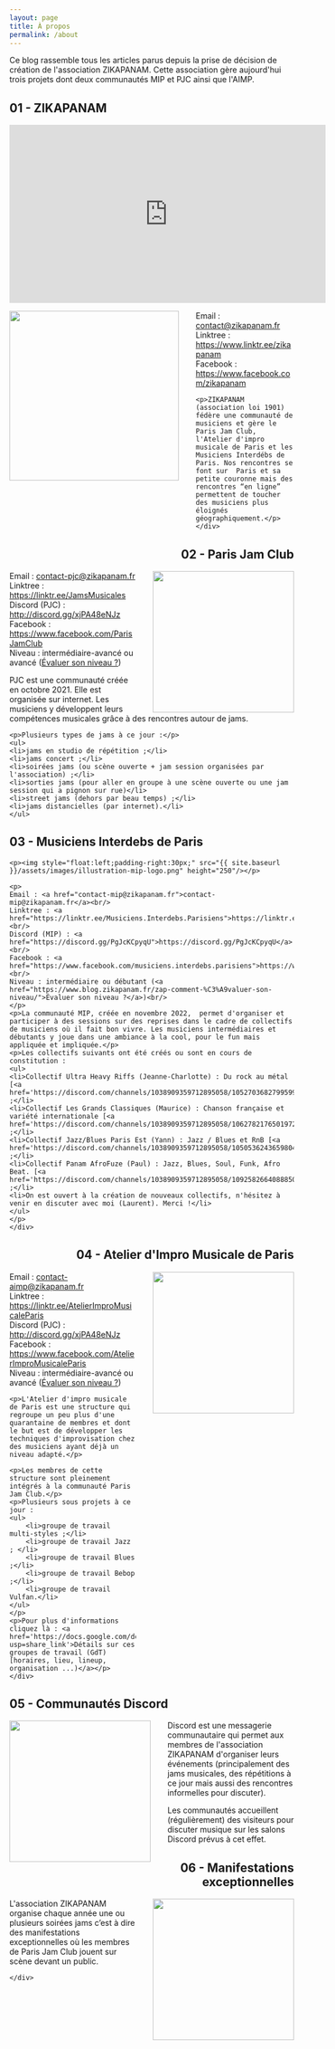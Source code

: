 ```yaml
---
layout: page
title: À propos 
permalink: /about
---
```


<p>Ce blog rassemble tous les articles parus depuis la prise de décision de création de l'association ZIKAPANAM. Cette association gère aujourd'hui trois projets dont deux communautés MIP et PJC ainsi que l'AIMP.
</p>
<section class="about">
    <div class="section-title">
        <h2 style="text-align:left"><span>01 - ZIKAPANAM</span></h2>
    </div>
    <div class="article-post">
        <div style="text-align:center">
          <p><iframe width="560" height="315" src="https://www.youtube.com/embed/T9djMv31qE0" title="YouTube video player" frameborder="0" allow="acc
          elerometer; autoplay; clipboard-write; encrypted-media; gyroscope; picture-in-picture; web-share" allowfullscreen></iframe></p>
        </div>
	<p><img style="float:left;padding-right:30px;" src="{{ site.baseurl }}/assets/images/illustration-zikapanam-logo.png" height="300"/></p>
	<p>
	Email : <a href="contact@zikapanam.fr">contact@zikapanam.fr</a><br/>
	Linktree : <a href="https://www.linktr.ee/zikapanam">https://www.linktr.ee/zikapanam</a><br/>
	Facebook : <a href="https://www.facebook.com/zikapanam">https://www.facebook.com/zikapanam</a><br/>
	</p>

	<p>ZIKAPANAM (association loi 1901) fédère une communauté de musiciens et gère le Paris Jam Club, l'Atelier d'impro musicale de Paris et les Musiciens Interdébs de Paris. Nos rencontres se font sur  Paris et sa petite couronne mais des rencontres “en ligne” permettent de toucher des musiciens plus éloignés géographiquement.</p>
    </div>
</section>
<section class="about">
    <div class="section-title">
	<h2 style="text-align:right"><span>02 - Paris Jam Club</span></h2>
    </div>
    <div class="article-post">
	<p><img style="float:right;padding-left:30px;" src="{{ site.baseurl }}/assets/images/illustration-pjc-logo.png" height="250"/></p>
	<p>
	Email : <a href="contact-pjc@zikapanam.fr">contact-pjc@zikapanam.fr</a><br/>
	Linktree : <a href="https://linktr.ee/JamsMusicales">https://linktr.ee/JamsMusicales</a><br/>
	Discord (PJC) : <a href="http://discord.gg/xjPA48eNJz">http://discord.gg/xjPA48eNJz</a><br/>
	Facebook : <a href="https://www.facebook.com/ParisJamClub">https://www.facebook.com/ParisJamClub</a><br/>
	Niveau : intermédiaire-avancé ou avancé (<a href="https://www.blog.zikapanam.fr/zap-comment-%C3%A9valuer-son-niveau/">Évaluer son niveau ?</a>)<br/>
	</p>
	<p>PJC est une communauté créée en octobre 2021. Elle est organisée sur internet. Les musiciens y développent leurs compétences musicales grâce  à des rencontres autour de jams.</p>

	<p>Plusieurs types de jams à ce jour :</p>
	<ul>
	<li>jams en studio de répétition ;</li>
	<li>jams concert ;</li>
	<li>soirées jams (ou scène ouverte + jam session organisées par l'association) ;</li>
	<li>sorties jams (pour aller en groupe à une scène ouverte ou une jam session qui a pignon sur rue)</li>
	<li>street jams (dehors par beau temps) ;</li>
	<li>jams distancielles (par internet).</li>
	</ul>
   </div>
</section>
<section class="about">
    <div class="section-title" >
	<h2 style="text-align:left"><span>03 - Musiciens Interdebs de Paris</span></h2>
    </div>
    <div class="article-post">

	<p><img style="float:left;padding-right:30px;" src="{{ site.baseurl }}/assets/images/illustration-mip-logo.png" height="250"/></p>

	<p>
	Email : <a href="contact-mip@zikapanam.fr">contact-mip@zikapanam.fr</a><br/>
	Linktree : <a href="https://linktr.ee/Musiciens.Interdebs.Parisiens">https://linktr.ee/Musiciens.Interdebs.Parisiens</a><br/>
	Discord (MIP) : <a href="https://discord.gg/PgJcKCpyqU">https://discord.gg/PgJcKCpyqU</a><br/>
	Facebook : <a href="https://www.facebook.com/musiciens.interdebs.parisiens">https://www.facebook.com/musiciens.interdebs.parisiens</a><br/>
	Niveau : intermédiaire ou débutant (<a href="https://www.blog.zikapanam.fr/zap-comment-%C3%A9valuer-son-niveau/">Évaluer son niveau ?</a>)<br/>
	</p>
	<p>La communauté MIP, créée en novembre 2022,  permet d'organiser et participer à des sessions sur des reprises dans le cadre de collectifs de musiciens où il fait bon vivre. Les musiciens intermédiaires et débutants y joue dans une ambiance à la cool, pour le fun mais appliquée et impliquée.</p>
	<p>Les collectifs suivants ont été créés ou sont en cours de constitution :
	<ul>
	<li>Collectif Ultra Heavy Riffs (Jeanne-Charlotte) : Du rock au métal [<a href='https://discord.com/channels/1038909359712895058/1052703682799599666/1052703682799599666'>Présentation</a>] ;</li>
	<li>Collectif Les Grands Classiques (Maurice) : Chanson française et variété internationale [<a href='https://discord.com/channels/1038909359712895058/1062782176501972992/1062782176501972992'>Présentation</a>] ;</li>
	<li>Collectif Jazz/Blues Paris Est (Yann) : Jazz / Blues et RnB [<a href='https://discord.com/channels/1038909359712895058/1050536243659804702/1050536243659804702'>Présentation</a>] ;</li>
	<li>Collectif Panam AfroFuze (Paul) : Jazz, Blues, Soul, Funk, Afro Beat. [<a href='https://discord.com/channels/1038909359712895058/1092582664088850432/1092582664088850432'>Présentation</a>] ;</li>
	<li>On est ouvert à la création de nouveaux collectifs, n'hésitez à venir en discuter avec moi (Laurent). Merci !</li>
	</ul>
	</p>
    </div>
</section>
<section class="about">
    <div class="section-title">
	<h2 style="text-align:right"><span>04 - Atelier d'Impro Musicale de Paris</span></h2>
    </div>
    <div class="article-post">
	<p><img style="float:right;padding-left:30px;" src="{{ site.baseurl }}/assets/images/illustration-aimp-logo.png" height="250"/></p>
	<p>
	Email : <a href="contact-aimp@zikapanam.fr">contact-aimp@zikapanam.fr</a><br/>
	Linktree : <a href="https://linktr.ee/AtelierImproMusicaleParis">https://linktr.ee/AtelierImproMusicaleParis</a><br/>
	Discord (PJC) : <a href="http://discord.gg/xjPA48eNJz">http://discord.gg/xjPA48eNJz</a><br/>
	Facebook : <a href="https://www.facebook.com/AtelierImproMusicaleParis">https://www.facebook.com/AtelierImproMusicaleParis</a><br/>
	Niveau : intermédiaire-avancé ou avancé (<a href="https://www.blog.zikapanam.fr/zap-comment-%C3%A9valuer-son-niveau/">Évaluer son niveau ?</a>)<br/>
	</p>

	<p>L'Atelier d'impro musicale de Paris est une structure qui regroupe un peu plus d'une quarantaine de membres et dont le but est de développer les techniques d'improvisation chez des musiciens ayant déjà un niveau adapté.</p>

	<p>Les membres de cette structure sont pleinement intégrés à la communauté Paris Jam Club.</p>
	<p>Plusieurs sous projets à ce jour :
	<ul>
	    <li>groupe de travail multi-styles ;</li>
	    <li>groupe de travail Jazz ; </li>
	    <li>groupe de travail Blues ;</li>
	    <li>groupe de travail Bebop ;</li>
	    <li>groupe de travail Vulfan.</li>
	</ul>
	</p>
	<p>Pour plus d'informations cliquez là : <a href='https://docs.google.com/document/d/1PEWbaR4c2sL_xjaSS9H8NhUM6ZgoL_RwLuHWLN2knTI/edit?usp=share_link'>Détails sur ces groupes de travail (GdT) [horaires, lieu, lineup, organisation ...)</a></p>
    </div>
</section>
<section class="about">
   <div class="section-title">
	<h2 style="text-align:left"><span>05 - Communautés Discord</span></h2>
    </div>
    <div class="article-post">
	<p><img style="float:left;padding-right:30px;" src="{{ site.baseurl }}/assets/images/discord.webp" height="250"/>
	</p>
	<p>
	Discord est une messagerie communautaire qui permet aux membres de l'association ZIKAPANAM d'organiser leurs événements (principalement des jams musicales, des répétitions à ce jour mais aussi des rencontres informelles pour discuter). 
	</p>
	<p>
	Les communautés accueillent (régulièrement) des visiteurs pour discuter musique sur les salons Discord prévus à cet effet.
	</p>
    </div>
</section>
<section class="about">
    <div class="section-title">
	<h2 style="text-align:right"><span>06 - Manifestations exceptionnelles</span></h2>
    </div>
    <div class="article-post">
	<p>
	<img style="float:right;padding-left:30px;" src="{{ site.baseurl }}/assets/images/concert.webp" height="250"/>
	</p>
	<p>L'association ZIKAPANAM organise chaque année une ou plusieurs soirées jams c’est à dire des manifestations exceptionnelles où les membres de Paris Jam Club jouent sur scène devant un public.</p>

    </div>
</section>
